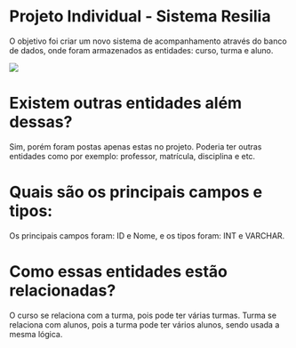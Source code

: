 # Projeto Individual - Sistema Resilia
<P> O objetivo foi criar um novo sistema de acompanhamento através do banco de dados, onde foram armazenados as entidades: curso, turma e aluno.</p>

<img src="./img/diagram.png"></img>

# Existem outras entidades além dessas?
<p>Sim, porém foram postas apenas estas no projeto. Poderia ter outras entidades como por exemplo: professor, matrícula, disciplina e etc.</p>

# Quais são os principais campos e tipos:
<p>Os principais campos foram: ID e Nome, e os tipos foram: INT e VARCHAR.</p>

# Como essas entidades estão relacionadas?
<p> O curso se relaciona com a turma, pois pode ter várias turmas. Turma se relaciona com alunos, pois a turma pode ter vários alunos, sendo usada a mesma lógica.
